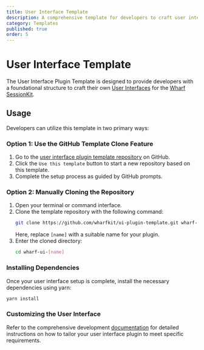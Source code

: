 ```yaml
---
title: User Interface Template
description: A comprehensive template for developers to craft user interfaces compatible with the Wharf SessionKit.
category: Templates
published: true
order: 5
---
```


# User Interface Template

The User Interface Plugin Template is designed to provide developers with a foundational structure to craft their own [User Interfaces](/docs/session-kit/plugin-user-interface) for the [Wharf SessionKit](/docs/session-kit).

## Usage

Developers can utilize this template in two primary ways:

### Option 1: Use the GitHub Template Clone Feature
   1. Go to the [user interface plugin template repository](https://github.com/wharfkit/ui-plugin-template) on GitHub.
   2. Click the `Use this template` button to start a new repository based on this template.
   3. Complete the setup process as guided by GitHub prompts.

### Option 2: Manually Cloning the Repository
   1. Open your terminal or command interface.
   2. Clone the template repository with the following command:
      ```bash
      git clone https://github.com/wharfkit/ui-plugin-template.git wharf-ui-[name]
      ```
      Here, replace `[name]` with a suitable name for your plugin.
   3. Enter the cloned directory:
      ```bash
      cd wharf-ui-[name]
      ```

### Installing Dependencies

Once your user interface setup is complete, install the necessary dependencies using yarn:

```bash
yarn install
```

### Customizing the User Interface

Refer to the comprehensive development [documentation](/docs/session-kit/plugin-user-interface#specification) for detailed instructions on how to tailor your user interface plugin to meet specific requirements.
